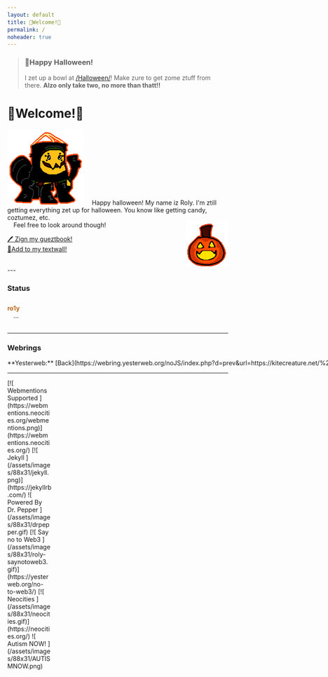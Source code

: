 ```yaml
---
layout: default
title: 🦇Welcome!🦇
permalink: /
noheader: true
---
```

> ### 🎃Happy Halloween!
> I zet up a bowl at [/Halloween/](/halloween/)! Make zure to get zome ztuff from there. **Alzo only take two, no more than thatt!!**
  
# 🦇Welcome!🦇
![ Kite Creature Bouncy <](/assets/images/kite/spiderkite.png)
&emsp;Happy halloween! My name iz Roly. I'm ztill getting everything zet up for halloween. You know like getting candy, coztumez, etc.  
&emsp;Feel free to look around though!

[🖊️ Zign my gueztbook!](https://roly.123guestbook.com/)  
[🌼Add to my textwall!](https://textwall.cc/~kitecreature)
<div style="position:relative;">
<img src="/assets/images/pumpkin.gif" style="position:absolute;bottom:0;right:0">
<br style="clear:both;"></div>
---

### Status
<div id="statuscafe" style="padding:10px 0px;"><div id="statuscafe-username" style="color: #ba691f;font-weight:bold;">ro1y</div><div style="margin: 0 1em 0.5em 1em;" id="statuscafe-content">...</div></div><script src="https://status.cafe/current-status.js?name=ro1y" defer></script>

---

### Webrings
<style>
#ncring td, #ncring th, #ncring table{
	border:0 !important;
}
</style>
<div markdown=1 style="display:flex;flex-wrap:wrap;">
<div markdown=1 style="flex:1;min-width: max-content;">
**Yesterweb:** [Back](https://webring.yesterweb.org/noJS/index.php?d=prev&url=https://kitecreature.net/%20) · [Random](https://webring.yesterweb.org/noJS/index.php?d=rand&url=https://kitecreature.net/%20) · [Next](https://webring.yesterweb.org/noJS/index.php?d=next&url=https://kitecreature.net/%20)  
**Hotline:** [Back](https://hotlinewebring.club/kite/next) · [Next](https://hotlinewebring.club/kite/previous)
</div>
<div style="flex:1;min-width: max-content;">
	<div id='ncring'>
		<script type="text/javascript" src="https://neocreatives.neocities.org/onionring-variables.js"></script>
		<script type="text/javascript" src="https://neocreatives.neocities.org/onionring-widget.js"></script>
	</div>
</div>
</div>

---
<p markdown="1" style="display:grid;grid-template-columns: repeat(auto-fill,minmax(100px,1fr));">
[![ Webmentions Supported ](https://webmentions.neocities.org/webmentions.png)](https://webmentions.neocities.org/)
[![ Jekyll ](/assets/images/88x31/jekyll.png)](https://jekyllrb.com/)
![ Powered By Dr. Pepper ](/assets/images/88x31/drpepper.gif)
[![ Say no to Web3 ](/assets/images/88x31/roly-saynotoweb3.gif)](https://yesterweb.org/no-to-web3/)
[![ Neocities ](/assets/images/88x31/neocities.gif)](https://neocities.org/)
![ Autism NOW! ](/assets/images/88x31/AUTISMNOW.png)
</p>
